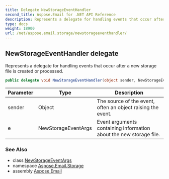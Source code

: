 ```yaml
---
title: Delegate NewStorageEventHandler
second_title: Aspose.Email for .NET API Reference
description: Represents a delegate for handling events that occur after a new storage file is created or processed
type: docs
weight: 18900
url: /net/aspose.email.storage/newstorageeventhandler/
---
```

## NewStorageEventHandler delegate

Represents a delegate for handling events that occur after a new storage file is created or processed.

```csharp
public delegate void NewStorageEventHandler(object sender, NewStorageEventArgs e);
```

| Parameter | Type | Description |
| --- | --- | --- |
| sender | Object | The source of the event, often an object raising the event. |
| e | NewStorageEventArgs | Event arguments containing information about the new storage file. |

### See Also

* class [NewStorageEventArgs](../newstorageeventargs/)
* namespace [Aspose.Email.Storage](../../aspose.email.storage/)
* assembly [Aspose.Email](../../)


